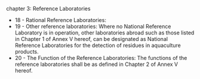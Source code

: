chapter 3: Reference Laboratories

<ul>
			<li>18 - Rational Reference Laboratories: <ul>
			</ul></li>			<li>19 - Other reference laboratories: Where no National Reference Laboratory is in operation, other laboratories abroad such as those listed in Chapter 1 of Annex V hereof, can be designated as National Reference Laboratories for the detection of residues in aquaculture products.<ul>
			</ul></li>			<li>20 - The Function of the Reference Laboratories: The functions of the reference laboratories shall be as defined in Chapter 2 of Annex V hereof.<ul>
			</ul></li></ul>